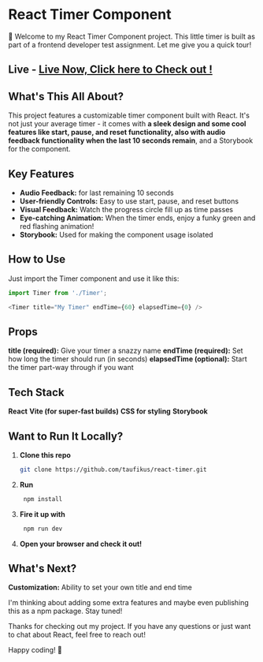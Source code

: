# React Timer Component

👋 Welcome to my React Timer Component project. This little timer is built as part of a frontend developer test assignment. Let me give you a quick tour!

## Live - [Live Now, Click here to Check out !](https://taufiktestdemo.newgoldenfabrication.com/)
## What's This All About?

This project features a customizable timer component built with React. It's not just your average timer - it comes with **a sleek design and some cool features like start, pause, and reset functionality, also with audio feedback functionality when the last 10 seconds remain**, and a Storybook for the component.

## Key Features

- **Audio Feedback:** for last remaining 10 seconds
- **User-friendly Controls:** Easy to use start, pause, and reset buttons
- **Visual Feedback:** Watch the progress circle fill up as time passes
- **Eye-catching Animation:** When the timer ends, enjoy a funky green and red flashing animation!
- **Storybook:** Used for making the component usage isolated


## How to Use

Just import the Timer component and use it like this:

```javascript
import Timer from './Timer';

<Timer title="My Timer" endTime={60} elapsedTime={0} />
```

## Props

**title (required):** Give your timer a snazzy name
**endTime (required):** Set how long the timer should run (in seconds)
**elapsedTime (optional):** Start the timer part-way through if you want

## Tech Stack

**React**
**Vite (for super-fast builds)**
**CSS for styling**
**Storybook**


## Want to Run It Locally?

1. **Clone this repo**
   ```bash
   git clone https://github.com/taufikus/react-timer.git
1. **Run**
   ```bash
    npm install
1. **Fire it up with**
   ```bash
    npm run dev
1. **Open your browser and check it out!**


## What's Next?

**Customization:** Ability to set your own title and end time

I'm thinking about adding some extra features and maybe even publishing this as a npm package. Stay tuned!

Thanks for checking out my project. If you have any questions or just want to chat about React, feel free to reach out!

Happy coding! 🚀



